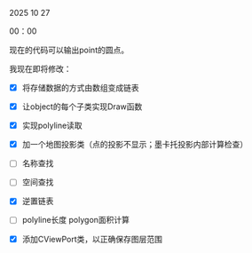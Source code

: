 2025 10 27

00：00

现在的代码可以输出point的圆点。

我现在即将修改：

- [x] 将存储数据的方式由数组变成链表
- [x] 让object的每个子类实现Draw函数
- [x] 实现polyline读取
- [x] 加一个地图投影类（点的投影不显示；墨卡托投影内部计算检查）
- [ ] 名称查找
- [ ] 空间查找
- [x] 逆置链表
- [ ] polyline长度 polygon面积计算
- [x] 添加CViewPort类，以正确保存图层范围

